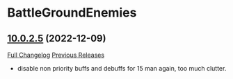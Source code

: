 # BattleGroundEnemies

## [10.0.2.5](https://github.com/BullseiWoWAddons/BattleGroundEnemies/tree/10.0.2.5) (2022-12-09)
[Full Changelog](https://github.com/BullseiWoWAddons/BattleGroundEnemies/compare/10.0.2.4...10.0.2.5) [Previous Releases](https://github.com/BullseiWoWAddons/BattleGroundEnemies/releases)

- disable non priority buffs and debuffs for 15 man again, too much clutter.  
